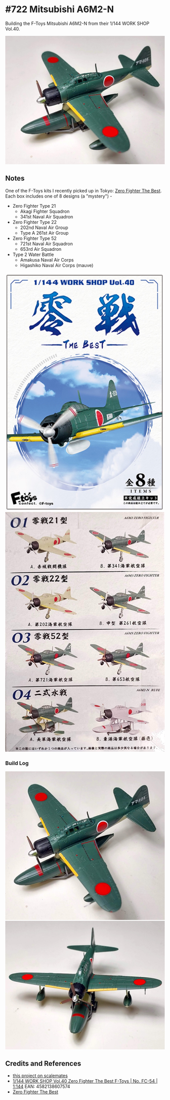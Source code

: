 # #722 Mitsubishi A6M2-N

Building the F-Toys Mitsubishi A6M2-N from their 1/144 WORK SHOP Vol.40.

![Build](./assets/FtoysFC54_build.jpg?raw=true)

## Notes

One of the F-Toys kits I recently picked up in Tokyo:
[Zero Fighter The Best](https://f-toys.net/item/zero_the_best/).
Each box includes one of 8 designs (a "mystery") -

* Zero Fighter Type 21
    * Akagi Fighter Squadron
    * 341st Naval Air Squadron
* Zero Fighter Type 22
    * 202nd Naval Air Group
    * Type A 261st Air Group
* Zero Fighter Type 52
    * 721st Naval Air Squadron
    * 653rd Air Squadron
* Type 2 Water Battle
    * Amakusa Naval Air Corps
    * Higashiko Naval Air Corps (mauve)

![kit-front](./assets/kit-front.jpg?raw=true)
![kit-rear](./assets/kit-rear.jpg?raw=true)

### Build Log

![build01a](./assets/build01a.jpg?raw=true)
![build01b](./assets/build01b.jpg?raw=true)

## Credits and References

* [this project on scalemates](https://www.scalemates.com/profiles/mate.php?id=74137&p=projects&project=159061)
* [1/144 WORK SHOP Vol.40 Zero Fighter The Best F-Toys | No. FC-54 | 1:144](https://www.scalemates.com/kits/f-toys-fc-54-zero-fighter--1505764) EAN: 4582138607574
* [Zero Fighter The Best](https://f-toys.net/item/zero_the_best/)
